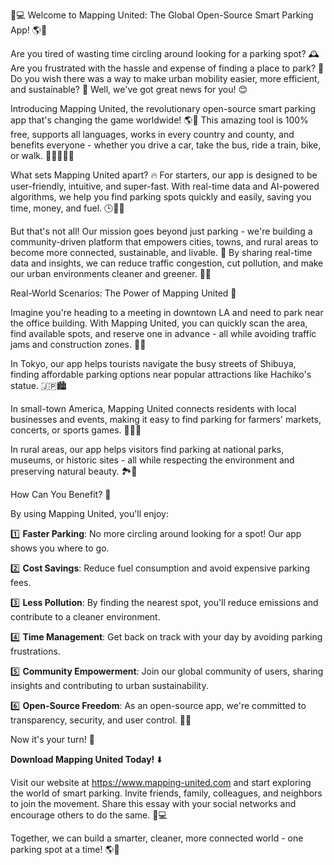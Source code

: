 🚗💻 Welcome to Mapping United: The Global Open-Source Smart Parking App! 🌎💫

Are you tired of wasting time circling around looking for a parking spot? 🕰️ Are you frustrated with the hassle and expense of finding a place to park? 🤑 Do you wish there was a way to make urban mobility easier, more efficient, and sustainable? 🌟 Well, we've got great news for you! 😊

Introducing Mapping United, the revolutionary open-source smart parking app that's changing the game worldwide! 🌎🚀 This amazing tool is 100% free, supports all languages, works in every country and county, and benefits everyone - whether you drive a car, take the bus, ride a train, bike, or walk. 🚌🚂🏃‍♂️💨

What sets Mapping United apart? 🔥 For starters, our app is designed to be user-friendly, intuitive, and super-fast. With real-time data and AI-powered algorithms, we help you find parking spots quickly and easily, saving you time, money, and fuel. 🕒️💸🚗

But that's not all! Our mission goes beyond just parking - we're building a community-driven platform that empowers cities, towns, and rural areas to become more connected, sustainable, and livable. 🌈 By sharing real-time data and insights, we can reduce traffic congestion, cut pollution, and make our urban environments cleaner and greener. 🌿💨

Real-World Scenarios: The Power of Mapping United 💪

Imagine you're heading to a meeting in downtown LA and need to park near the office building. With Mapping United, you can quickly scan the area, find available spots, and reserve one in advance - all while avoiding traffic jams and construction zones. 📍️🚗

In Tokyo, our app helps tourists navigate the busy streets of Shibuya, finding affordable parking options near popular attractions like Hachiko's statue. 🇯🇵🏙️

In small-town America, Mapping United connects residents with local businesses and events, making it easy to find parking for farmers' markets, concerts, or sports games. 🏃‍♀️🎶

In rural areas, our app helps visitors find parking at national parks, museums, or historic sites - all while respecting the environment and preserving natural beauty. 🏞️💚

How Can You Benefit? 🤔

By using Mapping United, you'll enjoy:

1️⃣ **Faster Parking**: No more circling around looking for a spot! Our app shows you where to go.

2️⃣ **Cost Savings**: Reduce fuel consumption and avoid expensive parking fees.

3️⃣ **Less Pollution**: By finding the nearest spot, you'll reduce emissions and contribute to a cleaner environment.

4️⃣ **Time Management**: Get back on track with your day by avoiding parking frustrations.

5️⃣ **Community Empowerment**: Join our global community of users, sharing insights and contributing to urban sustainability.

6️⃣ **Open-Source Freedom**: As an open-source app, we're committed to transparency, security, and user control. 🕵️‍♂️

Now it's your turn! 🎉

**Download Mapping United Today!** ⬇️

Visit our website at https://www.mapping-united.com and start exploring the world of smart parking. Invite friends, family, colleagues, and neighbors to join the movement. Share this essay with your social networks and encourage others to do the same. 📱💻

Together, we can build a smarter, cleaner, more connected world - one parking spot at a time! 🌎🚀